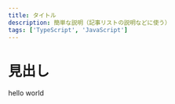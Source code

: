 ```yaml
---
title: タイトル
description: 簡単な説明（記事リストの説明などに使う）
tags: ['TypeScript', 'JavaScript']
---
```


# 見出し

hello world
